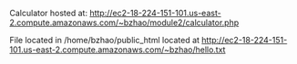 Calculator hosted at: http://ec2-18-224-151-101.us-east-2.compute.amazonaws.com/~bzhao/module2/calculator.php

File located in /home/bzhao/public_html located at http://ec2-18-224-151-101.us-east-2.compute.amazonaws.com/~bzhao/hello.txt